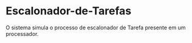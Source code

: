 # Escalonador-de-Tarefas
O sistema simula o processo de escalonador de Tarefa presente em um processador.
